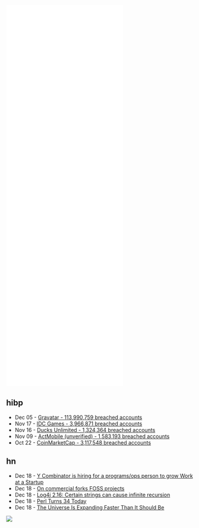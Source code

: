 ![Metrics](https://raw.githubusercontent.com/phixion/phixion/master/metrics.svg)

## hibp

<!--
for https://github.com/phixion/phixion/blob/main/.github/workflows/feeds.yml
-->
<!--START_SECTION:haveibeenpwnd-->
- Dec 05 - [Gravatar - 113,990,759 breached accounts](https://haveibeenpwned.com/PwnedWebsites#Gravatar)
- Nov 17 - [IDC Games - 3,966,871 breached accounts](https://haveibeenpwned.com/PwnedWebsites#IDCGames)
- Nov 16 - [Ducks Unlimited - 1,324,364 breached accounts](https://haveibeenpwned.com/PwnedWebsites#DucksUnlimited)
- Nov 09 - [ActMobile (unverified) - 1,583,193 breached accounts](https://haveibeenpwned.com/PwnedWebsites#ActMobile)
- Oct 22 - [CoinMarketCap - 3,117,548 breached accounts](https://haveibeenpwned.com/PwnedWebsites#CoinMarketCap)
<!--END_SECTION:haveibeenpwnd-->

## hn

<!--
for https://github.com/phixion/phixion/blob/main/.github/workflows/feeds.yml
-->
<!--START_SECTION:hn-->
- Dec 18 - [Y Combinator is hiring for a programs/ops person to grow Work at a Startup](https://news.ycombinator.com/item?id=29603844)
- Dec 18 - [On commercial forks FOSS projects](https://drewdevault.com/2021/12/18/Commercial-forks-of-FOSS-projects.html)
- Dec 18 - [Log4j 2.16: Certain strings can cause infinite recursion](https://issues.apache.org/jira/browse/LOG4J2-3230)
- Dec 18 - [Perl Turns 34 Today](https://github.com/Perl/perl5/commit/8d063cd8450e59ea1c611a2f4f5a21059a2804f1)
- Dec 18 - [The Universe Is Expanding Faster Than It Should Be](https://www.nationalgeographic.com/science/article/the-universe-is-expanding-faster-than-it-should-be)
<!--END_SECTION:hn-->

<!--
for https://yhype.me
-->
![](https://hit.yhype.me/github/profile?user_id=13013670)

